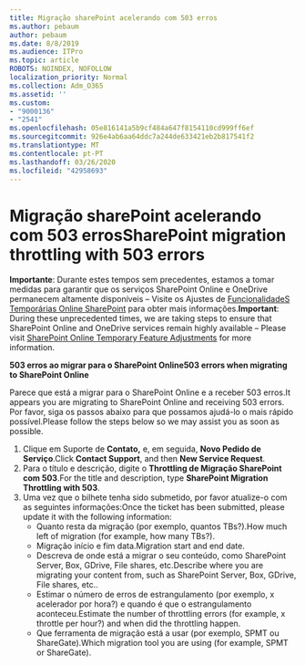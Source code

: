 ```yaml
---
title: Migração sharePoint acelerando com 503 erros
ms.author: pebaum
author: pebaum
ms.date: 8/8/2019
ms.audience: ITPro
ms.topic: article
ROBOTS: NOINDEX, NOFOLLOW
localization_priority: Normal
ms.collection: Adm_O365
ms.assetid: ''
ms.custom:
- "9000136"
- "2541"
ms.openlocfilehash: 05e816141a5b9cf484a647f8154110cd999ff6ef
ms.sourcegitcommit: 926e4ab6aa64ddc7a244de633421eb2b817541f2
ms.translationtype: MT
ms.contentlocale: pt-PT
ms.lasthandoff: 03/26/2020
ms.locfileid: "42958693"
---
```

# <a name="sharepoint-migration-throttling-with-503-errors"></a><span data-ttu-id="50fde-102">Migração sharePoint acelerando com 503 erros</span><span class="sxs-lookup"><span data-stu-id="50fde-102">SharePoint migration throttling with 503 errors</span></span>

<span data-ttu-id="50fde-103">**Importante**: Durante estes tempos sem precedentes, estamos a tomar medidas para garantir que os serviços SharePoint Online e OneDrive permanecem altamente disponíveis – Visite os Ajustes de [FuncionalidadeS Temporárias Online SharePoint](https://aka.ms/ODSPAdjustments) para obter mais informações.</span><span class="sxs-lookup"><span data-stu-id="50fde-103">**Important**: During these unprecedented times, we are taking steps to ensure that SharePoint Online and OneDrive services remain highly available – Please visit [SharePoint Online Temporary Feature Adjustments](https://aka.ms/ODSPAdjustments) for more information.</span></span>

<span data-ttu-id="50fde-104">**503 erros ao migrar para o SharePoint Online**</span><span class="sxs-lookup"><span data-stu-id="50fde-104">**503 errors when migrating to SharePoint Online**</span></span>

<span data-ttu-id="50fde-105">Parece que está a migrar para o SharePoint Online e a receber 503 erros.</span><span class="sxs-lookup"><span data-stu-id="50fde-105">It appears you are migrating to SharePoint Online and receiving 503 errors.</span></span> <span data-ttu-id="50fde-106">Por favor, siga os passos abaixo para que possamos ajudá-lo o mais rápido possível.</span><span class="sxs-lookup"><span data-stu-id="50fde-106">Please follow the steps below so we may assist you as soon as possible.</span></span> 

1. <span data-ttu-id="50fde-107">Clique em Suporte de **Contato,** e, em seguida, **Novo Pedido de Serviço**.</span><span class="sxs-lookup"><span data-stu-id="50fde-107">Click **Contact Support**, and then **New Service Request**.</span></span>
2. <span data-ttu-id="50fde-108">Para o título e descrição, digite o **Throttling de Migração SharePoint com 503**.</span><span class="sxs-lookup"><span data-stu-id="50fde-108">For the title and description, type **SharePoint Migration Throttling with 503**.</span></span>
3. <span data-ttu-id="50fde-109">Uma vez que o bilhete tenha sido submetido, por favor atualize-o com as seguintes informações:</span><span class="sxs-lookup"><span data-stu-id="50fde-109">Once the ticket has been submitted, please update it with the following information:</span></span>
    - <span data-ttu-id="50fde-110">Quanto resta da migração (por exemplo, quantos TBs?).</span><span class="sxs-lookup"><span data-stu-id="50fde-110">How much left of migration (for example, how many TBs?).</span></span>
    - <span data-ttu-id="50fde-111">Migração início e fim data.</span><span class="sxs-lookup"><span data-stu-id="50fde-111">Migration start and end date.</span></span>
    - <span data-ttu-id="50fde-112">Descreva de onde está a migrar o seu conteúdo, como SharePoint Server, Box, GDrive, File shares, etc.</span><span class="sxs-lookup"><span data-stu-id="50fde-112">Describe where you are migrating your content from, such as SharePoint Server, Box, GDrive, File shares, etc..</span></span>
    - <span data-ttu-id="50fde-113">Estimar o número de erros de estrangulamento (por exemplo, x acelerador por hora?) e quando é que o estrangulamento aconteceu.</span><span class="sxs-lookup"><span data-stu-id="50fde-113">Estimate the number of throttling errors (for example, x throttle per hour?) and when did the throttling happen.</span></span>
    - <span data-ttu-id="50fde-114">Que ferramenta de migração está a usar (por exemplo, SPMT ou ShareGate).</span><span class="sxs-lookup"><span data-stu-id="50fde-114">Which migration tool you are using (for example, SPMT or ShareGate).</span></span>


